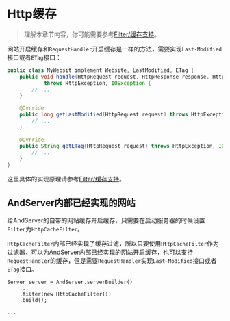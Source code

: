 # Http缓存

> 理解本章节内容，你可能需要参考[Filter/缓存支持](../filter/cache.md)。

网站开启缓存和`RequestHandler`开启缓存是一样的方法，需要实现`Last-Modified`接口或者`ETag`接口：
```java
public class MyWebsit implement Website, LastModified, ETag {
	public void handle(HttpRequest request, HttpResponse response, HttpContext context)
			throws HttpException, IOException {
		// ...
	}

	@Ovrride
	public long getLastModified(HttpRequest request) throws HttpException, IOException {
		// ...
	}

	@Ovrride
	public String getETag(HttpRequest request) throws HttpException, IOException {
		// ...
	}
}
```

这里具体的实现原理请参考[Filter/缓存支持](../filter/cache.md)。

## AndServer内部已经实现的网站
给AndServer的自带的网站缓存开启缓存，只需要在启动服务器的时候设置`Filter`为`HttpCacheFilter`。  

`HttpCacheFilter`内部已经实现了缓存过滤，所以只要使用`HttpCacheFilter`作为过滤器，可以为AndServer内部已经实现的网站开启缓存，也可以支持`RequestHandler`的缓存，但是需要`RequestHandler`实现`Last-Modified`接口或者`ETag`接口。

```
Server server = AndServer.serverBuilder()
	...
	.filter(new HttpCacheFilter())
	.build();

...
```